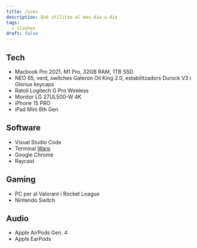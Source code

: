 ```yaml
---
title: /uses
description: Què utilitzo al meu dia a dia
tags:
  - slashes
draft: false
---
```

## Tech
- Macbook Pro 2021, M1 Pro, 32GB RAM, 1TB SSD
- NEO 65, verd, switches Gateron Oil King 2.0, estabilitzadors Durock V3 i Glorius keycaps
- Ratolí Logitech G Pro Wireless
- Monitor LG 27UL500-W 4K
- iPhone 15 PRO
- iPad Mini 6th Gen

## Software
- Visual Studio Code
- Terminal [Warp](https://www.warp.dev/)
- Google Chrome
- Raycast

## Gaming
- PC per al Valorant i Rocket League
- Nintendo Switch

## Audio
- Apple AirPods Gen. 4
- Apple EarPods